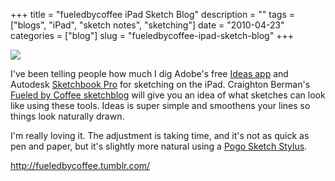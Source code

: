+++
title = "fueledbycoffee iPad Sketch Blog"
description = ""
tags = ["blogs", "iPad", "sketch notes", "sketching"]
date = "2010-04-23"
categories = ["blog"]
slug = "fueledbycoffee-ipad-sketch-blog"
+++



  <div class="notebook-screenshot"><a href="http://fueledbycoffee.tumblr.com/"><img src="//konigi.com/media/bluga/wt4bd19761197d8_large.jpg"/></a></div><p>I've been telling people how much I dig Adobe's free <a href="http://itunes.apple.com/us/app/adobe-ideas-1-0-for-ipad/id364617858?mt=8">Ideas app</a> and Autodesk <a href="http://itunes.apple.com/us/app/sketchbook-pro/id364253478?mt=8">Sketchbook Pro</a> for sketching on the iPad. Craighton Berman's <a href="http://fueledbycoffee.tumblr.com/">Fueled by Coffee sketchblog</a> will give you an idea of what sketches can look like using these tools. Ideas is super simple and smoothens your lines so things look naturally drawn.</p>

<p>I'm really loving it. The adjustment is taking time, and it's not as quick as pen and paper, but it's slightly more natural using a <a href="http://tenonedesign.com/sketch.php">Pogo Sketch Stylus</a>.</p>

    
  <a href="http://fueledbycoffee.tumblr.com/">http://fueledbycoffee.tumblr.com/</a>
